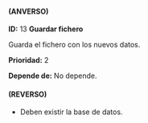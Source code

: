#### (ANVERSO)
**ID:** 13 **Guardar fichero**

Guarda el fichero con los nuevos datos.

**Prioridad:** 2

**Depende de:** No depende.

#### (REVERSO)
* Deben existir la base de datos.
